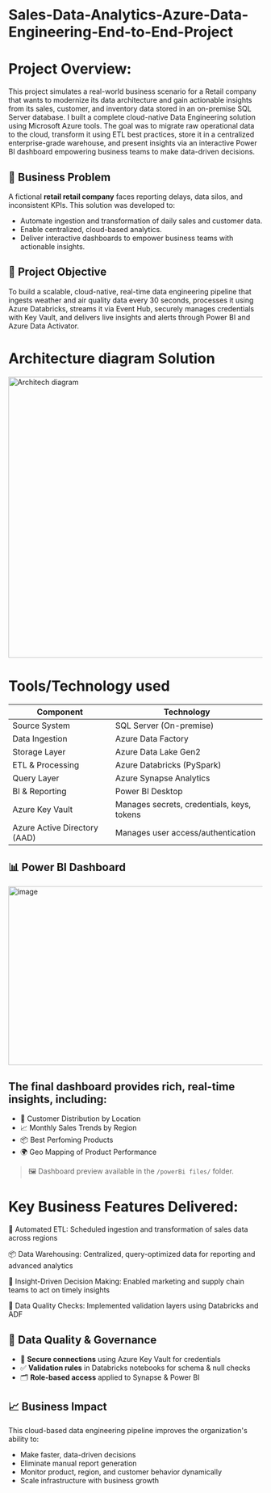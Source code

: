 # Sales-Data-Analytics-Azure-Data-Engineering-End-to-End-Project

# Project Overview:

This project simulates a real-world business scenario for a Retail company that wants to modernize its data architecture and gain actionable insights from its sales, customer, and inventory data stored in an on-premise SQL Server database.
I built a complete cloud-native Data Engineering solution using Microsoft Azure tools. The goal was to migrate raw operational data to the cloud, transform it using ETL best practices, store it in a centralized enterprise-grade warehouse, and present insights via an interactive Power BI dashboard  empowering business teams to make data-driven decisions.


## 🎯 Business Problem

A fictional **retail retail company** faces reporting delays, data silos, and inconsistent KPIs. This solution was developed to:

- Automate ingestion and transformation of daily sales and customer data.
- Enable centralized, cloud-based analytics.
- Deliver interactive dashboards to empower business teams with actionable insights.



## 🎯 Project Objective

To build a scalable, cloud-native, real-time data engineering pipeline that ingests weather and air quality data every 30 seconds, processes it using Azure Databricks, streams it via Event Hub, securely manages credentials with Key Vault, and delivers live insights and alerts through Power BI and Azure Data Activator.


# Architecture diagram Solution 

<img width="1280" height="556" alt="Architech diagram" src="https://github.com/user-attachments/assets/1614aa20-34b8-4afe-851f-1e0635de20c1" />

# Tools/Technology used


| Component        | Technology                 |
| ---------------- | -------------------------- |
| Source System    | SQL Server (On-premise)    |
| Data Ingestion   | Azure Data Factory         |
| Storage Layer    | Azure Data Lake Gen2       |
| ETL & Processing | Azure Databricks (PySpark) |
| Query Layer      | Azure Synapse Analytics    |
| BI & Reporting   | Power BI Desktop    
| Azure Key Vault  | Manages secrets, credentials, keys, tokens |
| Azure Active Directory (AAD) | Manages user access/authentication |



## 📊 Power BI Dashboard


<img width="630" height="354" alt="image" src="https://github.com/user-attachments/assets/d90d439a-4997-4c0f-ac23-45c826faa920" />


## The final dashboard provides rich, real-time insights, including:

- 🧍 Customer Distribution by Location  
- 📈 Monthly Sales Trends by Region  
- 📦 Best Perfoming Products
- 🌍 Geo Mapping of Product Performance

> 🖼️ Dashboard preview available in the `/powerBi files/` folder.



 # Key Business Features Delivered:

🔄 Automated ETL: Scheduled ingestion and transformation of sales data across regions

📦 Data Warehousing: Centralized, query-optimized data for reporting and advanced analytics


🧠 Insight-Driven Decision Making: Enabled marketing and supply chain teams to act on timely insights

🧹 Data Quality Checks: Implemented validation layers using Databricks and ADF



## 🧪 Data Quality & Governance

- 🔐 **Secure connections** using Azure Key Vault for credentials
- ✅ **Validation rules** in Databricks notebooks for schema & null checks
- 🗂️ **Role-based access** applied to Synapse & Power BI


## 📈 Business Impact

This cloud-based data engineering pipeline improves the organization's ability to:

- Make faster, data-driven decisions
- Eliminate manual report generation
- Monitor product, region, and customer behavior dynamically
- Scale infrastructure with business growth








